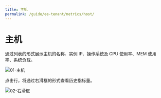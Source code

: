 ```yaml
---
title: 主机
permalink: /guide/ee-tenant/metrics/host/
---
```


# 主机

通过列表的形式展示主机的名称、实例 IP、操作系统及 CPU 使用率、MEM 使用率、系统负载。

![01-主机](https://yunshan-guangzhou.oss-cn-beijing.aliyuncs.com/pub/pic/2023101965310caa83d06.png)

点击行，将通过右滑框的形式查看历史指标量。

![02-右滑框](https://yunshan-guangzhou.oss-cn-beijing.aliyuncs.com/pub/pic/2023101965310cab63d91.png)
